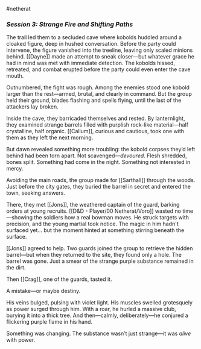 #netherat
### _Session 3: Strange Fire and Shifting Paths_

The trail led them to a secluded cave where kobolds huddled around a cloaked figure, deep in hushed conversation. Before the party could intervene, the figure vanished into the treeline, leaving only scaled minions behind. [[Dayne]] made an attempt to sneak closer—but whatever grace he had in mind was met with immediate detection. The kobolds hissed, retreated, and combat erupted before the party could even enter the cave mouth.

Outnumbered, the fight was rough. Among the enemies stood one kobold larger than the rest—armed, brutal, and clearly in command. But the group held their ground, blades flashing and spells flying, until the last of the attackers lay broken.

Inside the cave, they barricaded themselves and rested. By lanternlight, they examined strange barrels filled with purplish rock-like material—half crystalline, half organic. [[Callum]], curious and cautious, took one with them as they left the next morning.

But dawn revealed something more troubling: the kobold corpses they’d left behind had been torn apart. Not scavenged—_devoured_. Flesh shredded, bones split. Something had come in the night. Something not interested in mercy.

Avoiding the main roads, the group made for [[Sarthall]] through the woods. Just before the city gates, they buried the barrel in secret and entered the town, seeking answers.

There, they met [[Jons]], the weathered captain of the guard, barking orders at young recruits. [[D&D - Player/00 Netherat/Voro]] wasted no time—showing the soldiers how a real bowman moves. He struck targets with precision, and the young martial took notice. The magic in him hadn't surfaced yet… but the moment hinted at something stirring beneath the surface.

[[Jons]] agreed to help. Two guards joined the group to retrieve the hidden barrel—but when they returned to the site, they found only a hole. The barrel was gone. Just a smear of the strange purple substance remained in the dirt.

Then [[Crag]], one of the guards, tasted it.

A mistake—or maybe destiny.

His veins bulged, pulsing with violet light. His muscles swelled grotesquely as power surged through him. With a roar, he hurled a massive club, burying it into a thick tree. And then—calmly, deliberately—he conjured a flickering purple flame in his hand.

Something was changing. The substance wasn’t just strange—it was _alive_ with power.
